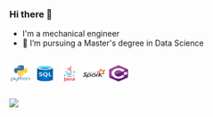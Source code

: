 ### Hi there 👋

- I'm a mechanical engineer
- 🌱 I’m pursuing a Master's degree in Data Science

<div style="display: inline_block"><br>
  <img align="center" alt="Python" height="30" width="40" src="https://raw.githubusercontent.com/devicons/devicon/master/icons/python/python-original-wordmark.svg">
  <img align="center" alt="SQL" height="30" width="40" 
src="https://raw.githubusercontent.com/devicons/devicon/master/icons/azuresqldatabase/azuresqldatabase-original.svg">
  <img align="center" alt="Java" height="30" width="40" 
src="https://raw.githubusercontent.com/devicons/devicon/master/icons/java/java-original-wordmark.svg">
    <img align="center" alt="Spark" height="30" width="40" 
src="https://raw.githubusercontent.com/devicons/devicon/master/icons/apachespark/apachespark-original-wordmark.svg">
  <img align="center" alt="Csharp" height="30" width="40" src="https://raw.githubusercontent.com/devicons/devicon/master/icons/csharp/csharp-original.svg">

</div>
  
  ##
 
<div> 
 
  <a href="https://www.linkedin.com/in/andr%C3%A9-kusakariba-216ba81a4/" target="_blank"><img src="https://img.shields.io/badge/-LinkedIn-%230077B5?style=for-the-badge&logo=linkedin&logoColor=white" target="_blank"></a> 
  
